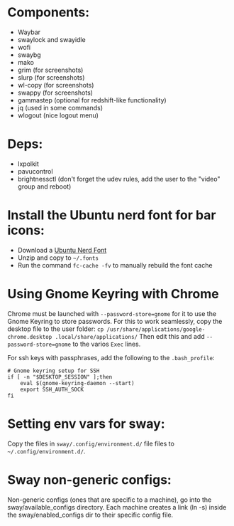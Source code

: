 # Components:
- Waybar
- swaylock and swayidle
- wofi
- swaybg
- mako
- grim (for screenshots)
- slurp (for screenshots)
- wl-copy (for screenshots)
- swappy (for screenshots)
- gammastep (optional for redshift-like functionality)
- jq (used in some commands)
- wlogout (nice logout menu)

# Deps:
- lxpolkit
- pavucontrol
- brightnessctl (don't forget the udev rules, add the user to the "video" group and reboot)

# Install the Ubuntu nerd font for bar icons:
- Download a [Ubuntu Nerd Font](http://nerdfonts.com/)
- Unzip and copy to `~/.fonts`
- Run the command `fc-cache -fv` to manually rebuild the font cache

# Using Gnome Keyring with Chrome
Chrome must be launched with `--password-store=gnome` for it to use the Gnome Keyring to store passwords. For this to work seamlessly, copy the desktop file to the user folder:
`cp /usr/share/applications/google-chrome.desktop .local/share/applications/`
Then edit this and add `--password-store=gnome` to the varios `Exec` lines.

For ssh keys with passphrases, add the following to the `.bash_profile`:
```
# Gnome keyring setup for SSH
if [ -n "$DESKTOP_SESSION" ];then
    eval $(gnome-keyring-daemon --start)
    export SSH_AUTH_SOCK
fi
```

# Setting env vars for sway:
Copy the files in `sway/.config/environment.d/` file files to `~/.config/environment.d/`.

# Sway non-generic configs:
Non-generic configs (ones that are specific to a machine), go into the sway/available_configs directory. Each machine creates a link (ln -s) inside the sway/enabled_configs dir to their specific config file.
